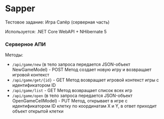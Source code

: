 # Sapper

Тестовое задание: Игра Сапёр (серверная часть)

Используется: .NET Core WebAPI + NHibernate 5

### Серверное АПИ

Методы:
<ul>
  <li><code>/api/game/new</code> (в тело запроса передается JSON-объект NewGameModel) - POST Метод создает новую игру и возвращает игровой контекст</li>
  <li><code>/api/game/get/{id}</code> - GET Метод возвращает игровой контекст игры с идентификатором ID</li>
  <li><code>/api/game/list</code> - GET Метод возвращает список всех игр</li>
  <li><code>/api/game/open</code> (в тело запроса передается JSON-объект OpenGameCellModel) - PUT Метод, открывает в игре с идентификатором ID клетку по координатам X и Y, в ответ приходит объект открытой клетки</li>
</ul>
